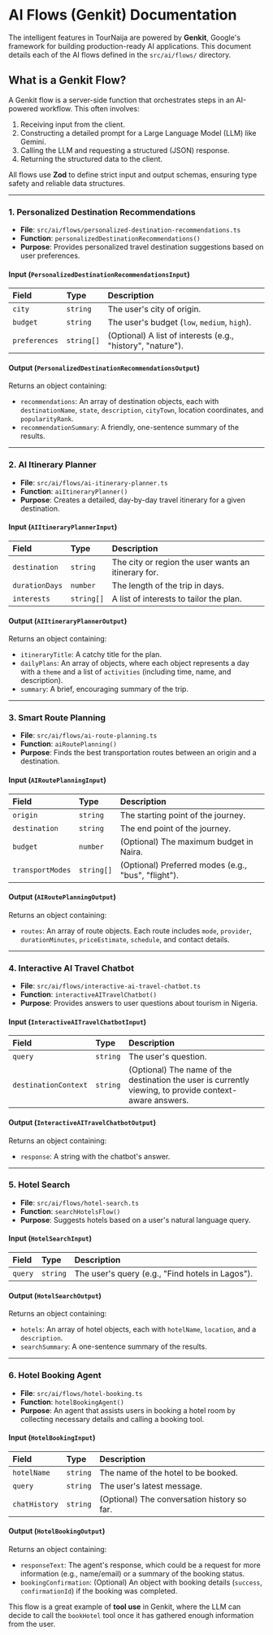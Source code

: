 # AI Flows (Genkit) Documentation

The intelligent features in TourNaija are powered by **Genkit**, Google's framework for building production-ready AI applications. This document details each of the AI flows defined in the `src/ai/flows/` directory.

## What is a Genkit Flow?

A Genkit flow is a server-side function that orchestrates steps in an AI-powered workflow. This often involves:
1.  Receiving input from the client.
2.  Constructing a detailed prompt for a Large Language Model (LLM) like Gemini.
3.  Calling the LLM and requesting a structured (JSON) response.
4.  Returning the structured data to the client.

All flows use **Zod** to define strict input and output schemas, ensuring type safety and reliable data structures.

---

### 1. Personalized Destination Recommendations

-   **File**: `src/ai/flows/personalized-destination-recommendations.ts`
-   **Function**: `personalizedDestinationRecommendations()`
-   **Purpose**: Provides personalized travel destination suggestions based on user preferences.

#### Input (`PersonalizedDestinationRecommendationsInput`)
| Field | Type | Description |
| :--- | :--- | :--- |
| `city` | `string` | The user's city of origin. |
| `budget` | `string` | The user's budget (`low`, `medium`, `high`). |
| `preferences` | `string[]` | (Optional) A list of interests (e.g., "history", "nature"). |

#### Output (`PersonalizedDestinationRecommendationsOutput`)
Returns an object containing:
- `recommendations`: An array of destination objects, each with `destinationName`, `state`, `description`, `cityTown`, location coordinates, and `popularityRank`.
- `recommendationSummary`: A friendly, one-sentence summary of the results.

---

### 2. AI Itinerary Planner

-   **File**: `src/ai/flows/ai-itinerary-planner.ts`
-   **Function**: `aiItineraryPlanner()`
-   **Purpose**: Creates a detailed, day-by-day travel itinerary for a given destination.

#### Input (`AIItineraryPlannerInput`)
| Field | Type | Description |
| :--- | :--- | :--- |
| `destination` | `string` | The city or region the user wants an itinerary for. |
| `durationDays` | `number` | The length of the trip in days. |
| `interests` | `string[]` | A list of interests to tailor the plan. |

#### Output (`AIItineraryPlannerOutput`)
Returns an object containing:
- `itineraryTitle`: A catchy title for the plan.
- `dailyPlans`: An array of objects, where each object represents a day with a `theme` and a list of `activities` (including time, name, and description).
- `summary`: A brief, encouraging summary of the trip.

---

### 3. Smart Route Planning

-   **File**: `src/ai/flows/ai-route-planning.ts`
-   **Function**: `aiRoutePlanning()`
-   **Purpose**: Finds the best transportation routes between an origin and a destination.

#### Input (`AIRoutePlanningInput`)
| Field | Type | Description |
| :--- | :--- | :--- |
| `origin` | `string` | The starting point of the journey. |
| `destination` | `string` | The end point of the journey. |
| `budget` | `number` | (Optional) The maximum budget in Naira. |
| `transportModes`| `string[]` | (Optional) Preferred modes (e.g., "bus", "flight"). |

#### Output (`AIRoutePlanningOutput`)
Returns an object containing:
- `routes`: An array of route objects. Each route includes `mode`, `provider`, `durationMinutes`, `priceEstimate`, `schedule`, and contact details.

---

### 4. Interactive AI Travel Chatbot

-   **File**: `src/ai/flows/interactive-ai-travel-chatbot.ts`
-   **Function**: `interactiveAITravelChatbot()`
-   **Purpose**: Provides answers to user questions about tourism in Nigeria.

#### Input (`InteractiveAITravelChatbotInput`)
| Field | Type | Description |
| :--- | :--- | :--- |
| `query` | `string` | The user's question. |
| `destinationContext` | `string` | (Optional) The name of the destination the user is currently viewing, to provide context-aware answers. |

#### Output (`InteractiveAITravelChatbotOutput`)
Returns an object containing:
- `response`: A string with the chatbot's answer.

---

### 5. Hotel Search

-   **File**: `src/ai/flows/hotel-search.ts`
-   **Function**: `searchHotelsFlow()`
-   **Purpose**: Suggests hotels based on a user's natural language query.

#### Input (`HotelSearchInput`)
| Field | Type | Description |
| :--- | :--- | :--- |
| `query` | `string` | The user's query (e.g., "Find hotels in Lagos"). |

#### Output (`HotelSearchOutput`)
Returns an object containing:
- `hotels`: An array of hotel objects, each with `hotelName`, `location`, and a `description`.
- `searchSummary`: A one-sentence summary of the results.

---

### 6. Hotel Booking Agent

-   **File**: `src/ai/flows/hotel-booking.ts`
-   **Function**: `hotelBookingAgent()`
-   **Purpose**: An agent that assists users in booking a hotel room by collecting necessary details and calling a booking tool.

#### Input (`HotelBookingInput`)
| Field | Type | Description |
| :--- | :--- | :--- |
| `hotelName` | `string` | The name of the hotel to be booked. |
| `query` | `string` | The user's latest message. |
| `chatHistory` | `string` | (Optional) The conversation history so far. |

#### Output (`HotelBookingOutput`)
Returns an object containing:
- `responseText`: The agent's response, which could be a request for more information (e.g., name/email) or a summary of the booking status.
- `bookingConfirmation`: (Optional) An object with booking details (`success`, `confirmationId`) if the booking was completed.

This flow is a great example of **tool use** in Genkit, where the LLM can decide to call the `bookHotel` tool once it has gathered enough information from the user.

